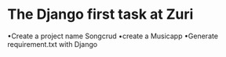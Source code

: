 # The Django first task at Zuri

   •Create a project name Songcrud
   •create a Musicapp
   •Generate requirement.txt with Django
